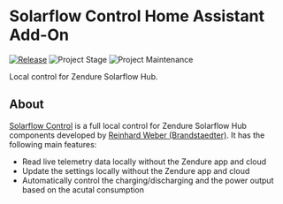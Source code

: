 # Solarflow Control Home Assistant Add-On

[![Release][release-shield]][release] ![Project Stage][project-stage-shield] ![Project Maintenance][maintenance-shield]

Local control for Zendure Solarflow Hub.

## About

[Solarflow Control][sf-control] is a full local control for Zendure Solarflow Hub components
developed by [Reinhard Weber (Brandstaedter)][reinhard-brandstaedter]. It has the following main
features:

- Read live telemetry data locally without the Zendure app and cloud
- Update the settings locally without the Zendure app and cloud
- Automatically control the charging/discharging and the power output based on the acutal consumption

[reinhard-brandstaedter]: https://github.com/reinhard-brandstaedter
[sf-control]: https://github.com/reinhard-brandstaedter/solarflow-control
[forum-shield]: https://img.shields.io/badge/community-forum-brightgreen.svg
[maintenance-shield]: https://img.shields.io/maintenance/yes/2025.svg
[project-stage-shield]: https://img.shields.io/badge/project%20stage-production%20ready-brightgreen.svg
[release-shield]: https://img.shields.io/badge/version-v0.10.4-blue.svg
[release]: https://github.com/dfigus/addon-solarflow-control/tree/v0.10.4